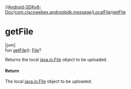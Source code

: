 //[Android-SDKv6-Doc](../../../index.md)/[com.ciscowebex.androidsdk.message](../index.md)/[LocalFile](index.md)/[getFile](get-file.md)

# getFile

[jvm]\
fun [getFile](get-file.md)(): [File](https://docs.oracle.com/javase/8/docs/api/java/io/File.html)?

Returns the local [java.io.File](https://docs.oracle.com/javase/8/docs/api/java/io/File.html) object to be uploaded.

#### Return

The local [java.io.File](https://docs.oracle.com/javase/8/docs/api/java/io/File.html) object to be uploaded.
